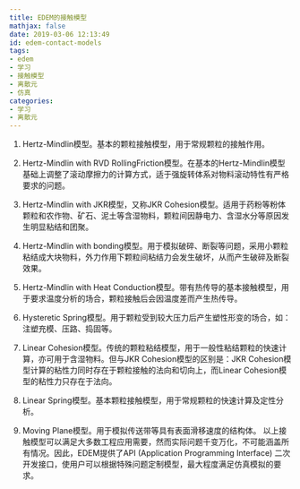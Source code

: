 ```yaml
---
title: EDEM的接触模型
mathjax: false
date: 2019-03-06 12:13:49
id: edem-contact-models
tags:
- edem
- 学习
- 接触模型
- 离散元
- 仿真
categories:
- 学习
- 离散元
---
```


1. Hertz-Mindlin模型。基本的颗粒接触模型，用于常规颗粒的接触作用。

2. Hertz-Mindlin with RVD RollingFriction模型。在基本的Hertz-Mindlin模型基础上调整了滚动摩擦力的计算方式，适于强旋转体系对物料滚动特性有严格要求的问题。

   <!---more--->

3. Hertz-Mindlin with JKR模型，又称JKR Cohesion模型。适用于药粉等粉体颗粒和农作物、矿石、泥土等含湿物料，颗粒间因静电力、含湿水分等原因发生明显粘结和团聚。

4. Hertz-Mindlin with bonding模型。用于模拟破碎、断裂等问题，采用小颗粒粘结成大块物料，外力作用下颗粒间粘结力会发生破坏，从而产生破碎及断裂效果。

5. Hertz-Mindlin with Heat Conduction模型。带有热传导的基本接触模型，用于要求温度分析的场合，颗粒接触后会因温度差而产生热传导。

6. Hysteretic Spring模型。用于颗粒受到较大压力后产生塑性形变的场合，如：注塑充模、压路、捣固等。

7. Linear Cohesion模型。传统的颗粒粘结模型，用于一般性粘结颗粒的快速计算，亦可用于含湿物料。但与JKR Cohesion模型的区别是：JKR Cohesion模型计算的粘性力同时存在于颗粒接触的法向和切向上，而Linear Cohesion模型的粘性力只存在于法向。

8. Linear Spring模型。基本颗粒接触模型，用于常规颗粒的快速计算及定性分析。

9. Moving Plane模型。用于模拟传送带等具有表面滑移速度的结构体。
    以上接触模型可以满足大多数工程应用需要，然而实际问题千变万化，不可能涵盖所有情况。因此，EDEM提供了API (Application Programming Interface) 二次开发接口，使用户可以根据特殊问题定制模型，最大程度满足仿真模拟的要求。